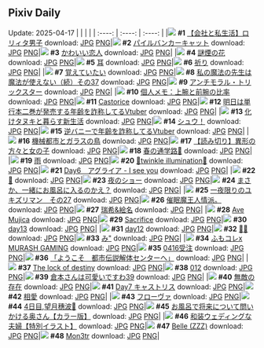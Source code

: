 ## Pixiv Daily
Update: 2025-04-17
|      |      |      |
| :----: | :----: | :----: |
|![](https://pixiv.microyu.workers.dev/c/240x480/img-master/img/2025/04/15/12/00/12/129328940_p0_master1200.jpg) **#1** [【会社と私生活】ロリィタ男子](https://www.pixiv.net/artworks/129328940) download: [JPG](https://pixiv.microyu.workers.dev/img-original/img/2025/04/15/12/00/12/129328940_p0.jpg) [PNG](https://pixiv.microyu.workers.dev/img-original/img/2025/04/15/12/00/12/129328940_p0.png)|![](https://pixiv.microyu.workers.dev/c/240x480/img-master/img/2025/04/15/00/00/13/129316253_p0_master1200.jpg) **#2** [パイルバンカーキャット](https://www.pixiv.net/artworks/129316253) download: [JPG](https://pixiv.microyu.workers.dev/img-original/img/2025/04/15/00/00/13/129316253_p0.jpg) [PNG](https://pixiv.microyu.workers.dev/img-original/img/2025/04/15/00/00/13/129316253_p0.png)|![](https://pixiv.microyu.workers.dev/c/240x480/img-master/img/2025/04/16/00/16/50/129349981_p0_master1200.jpg) **#3** [かわいい恋人](https://www.pixiv.net/artworks/129349981) download: [JPG](https://pixiv.microyu.workers.dev/img-original/img/2025/04/16/00/16/50/129349981_p0.jpg) [PNG](https://pixiv.microyu.workers.dev/img-original/img/2025/04/16/00/16/50/129349981_p0.png)|
|![](https://pixiv.microyu.workers.dev/c/240x480/img-master/img/2025/04/16/00/00/11/129348960_p0_master1200.jpg) **#4** [謎煙の花](https://www.pixiv.net/artworks/129348960) download: [JPG](https://pixiv.microyu.workers.dev/img-original/img/2025/04/16/00/00/11/129348960_p0.jpg) [PNG](https://pixiv.microyu.workers.dev/img-original/img/2025/04/16/00/00/11/129348960_p0.png)|![](https://pixiv.microyu.workers.dev/c/240x480/img-master/img/2025/04/16/20/30/02/129373280_p0_master1200.jpg) **#5** [耳](https://www.pixiv.net/artworks/129373280) download: [JPG](https://pixiv.microyu.workers.dev/img-original/img/2025/04/16/20/30/02/129373280_p0.jpg) [PNG](https://pixiv.microyu.workers.dev/img-original/img/2025/04/16/20/30/02/129373280_p0.png)|![](https://pixiv.microyu.workers.dev/c/240x480/img-master/img/2025/04/16/00/00/14/129348988_p0_master1200.jpg) **#6** [祈り](https://www.pixiv.net/artworks/129348988) download: [JPG](https://pixiv.microyu.workers.dev/img-original/img/2025/04/16/00/00/14/129348988_p0.jpg) [PNG](https://pixiv.microyu.workers.dev/img-original/img/2025/04/16/00/00/14/129348988_p0.png)|
|![](https://pixiv.microyu.workers.dev/c/240x480/img-master/img/2025/04/15/00/00/12/129316236_p0_master1200.jpg) **#7** [覚えていたい](https://www.pixiv.net/artworks/129316236) download: [JPG](https://pixiv.microyu.workers.dev/img-original/img/2025/04/15/00/00/12/129316236_p0.jpg) [PNG](https://pixiv.microyu.workers.dev/img-original/img/2025/04/15/00/00/12/129316236_p0.png)|![](https://pixiv.microyu.workers.dev/c/240x480/img-master/img/2025/04/15/00/00/39/129316410_p0_master1200.jpg) **#8** [私の魔法の先生は魔法が使えない（続）その37](https://www.pixiv.net/artworks/129316410) download: [JPG](https://pixiv.microyu.workers.dev/img-original/img/2025/04/15/00/00/39/129316410_p0.jpg) [PNG](https://pixiv.microyu.workers.dev/img-original/img/2025/04/15/00/00/39/129316410_p0.png)|![](https://pixiv.microyu.workers.dev/c/240x480/img-master/img/2025/04/15/00/00/14/129316256_p0_master1200.jpg) **#9** [アンチモラル・トリックスター](https://www.pixiv.net/artworks/129316256) download: [JPG](https://pixiv.microyu.workers.dev/img-original/img/2025/04/15/00/00/14/129316256_p0.jpg) [PNG](https://pixiv.microyu.workers.dev/img-original/img/2025/04/15/00/00/14/129316256_p0.png)|
|![](https://pixiv.microyu.workers.dev/c/240x480/img-master/img/2025/04/15/06/00/06/129323631_p0_master1200.jpg) **#10** [個人メモ：上腕と前腕の比率](https://www.pixiv.net/artworks/129323631) download: [JPG](https://pixiv.microyu.workers.dev/img-original/img/2025/04/15/06/00/06/129323631_p0.jpg) [PNG](https://pixiv.microyu.workers.dev/img-original/img/2025/04/15/06/00/06/129323631_p0.png)|![](https://pixiv.microyu.workers.dev/c/240x480/img-master/img/2025/04/15/02/54/58/129321405_p0_master1200.jpg) **#11** [Castorice](https://www.pixiv.net/artworks/129321405) download: [JPG](https://pixiv.microyu.workers.dev/img-original/img/2025/04/15/02/54/58/129321405_p0.jpg) [PNG](https://pixiv.microyu.workers.dev/img-original/img/2025/04/15/02/54/58/129321405_p0.png)|![](https://pixiv.microyu.workers.dev/c/240x480/img-master/img/2025/04/15/22/32/53/129345325_p0_master1200.jpg) **#12** [明日は単行本二巻が発売する年齢を詐称してるVtuber](https://www.pixiv.net/artworks/129345325) download: [JPG](https://pixiv.microyu.workers.dev/img-original/img/2025/04/15/22/32/53/129345325_p0.jpg) [PNG](https://pixiv.microyu.workers.dev/img-original/img/2025/04/15/22/32/53/129345325_p0.png)|
|![](https://pixiv.microyu.workers.dev/c/240x480/img-master/img/2025/04/16/22/16/40/129349192_p0_master1200.jpg) **#13** [化けタヌキと暮らす新生活](https://www.pixiv.net/artworks/129349192) download: [JPG](https://pixiv.microyu.workers.dev/img-original/img/2025/04/16/22/16/40/129349192_p0.jpg) [PNG](https://pixiv.microyu.workers.dev/img-original/img/2025/04/16/22/16/40/129349192_p0.png)|![](https://pixiv.microyu.workers.dev/c/240x480/img-master/img/2025/04/16/22/14/09/129377599_p0_master1200.jpg) **#14** [シュウ！](https://www.pixiv.net/artworks/129377599) download: [JPG](https://pixiv.microyu.workers.dev/img-original/img/2025/04/16/22/14/09/129377599_p0.jpg) [PNG](https://pixiv.microyu.workers.dev/img-original/img/2025/04/16/22/14/09/129377599_p0.png)|![](https://pixiv.microyu.workers.dev/c/240x480/img-master/img/2025/04/16/21/12/36/129375018_p0_master1200.jpg) **#15** [逆バニーで年齢を詐称してるVtuber](https://www.pixiv.net/artworks/129375018) download: [JPG](https://pixiv.microyu.workers.dev/img-original/img/2025/04/16/21/12/36/129375018_p0.jpg) [PNG](https://pixiv.microyu.workers.dev/img-original/img/2025/04/16/21/12/36/129375018_p0.png)|
|![](https://pixiv.microyu.workers.dev/c/240x480/img-master/img/2025/04/15/20/45/32/129341056_p0_master1200.jpg) **#16** [機械都市とガラスの鳥](https://www.pixiv.net/artworks/129341056) download: [JPG](https://pixiv.microyu.workers.dev/img-original/img/2025/04/15/20/45/32/129341056_p0.jpg) [PNG](https://pixiv.microyu.workers.dev/img-original/img/2025/04/15/20/45/32/129341056_p0.png)|![](https://pixiv.microyu.workers.dev/c/240x480/img-master/img/2025/04/16/00/09/02/129349670_p0_master1200.jpg) **#17** [【読み切り】異形の方々と女の子](https://www.pixiv.net/artworks/129349670) download: [JPG](https://pixiv.microyu.workers.dev/img-original/img/2025/04/16/00/09/02/129349670_p0.jpg) [PNG](https://pixiv.microyu.workers.dev/img-original/img/2025/04/16/00/09/02/129349670_p0.png)|![](https://pixiv.microyu.workers.dev/c/240x480/img-master/img/2025/04/15/17/13/07/129334636_p0_master1200.jpg) **#18** [春の通学路🌸](https://www.pixiv.net/artworks/129334636) download: [JPG](https://pixiv.microyu.workers.dev/img-original/img/2025/04/15/17/13/07/129334636_p0.jpg) [PNG](https://pixiv.microyu.workers.dev/img-original/img/2025/04/15/17/13/07/129334636_p0.png)|
|![](https://pixiv.microyu.workers.dev/c/240x480/img-master/img/2025/04/15/00/00/01/129316126_p0_master1200.jpg) **#19** [雨](https://www.pixiv.net/artworks/129316126) download: [JPG](https://pixiv.microyu.workers.dev/img-original/img/2025/04/15/00/00/01/129316126_p0.jpg) [PNG](https://pixiv.microyu.workers.dev/img-original/img/2025/04/15/00/00/01/129316126_p0.png)|![](https://pixiv.microyu.workers.dev/c/240x480/img-master/img/2025/04/15/00/00/21/129316317_p0_master1200.jpg) **#20** [🌟twinkle illumination🌟](https://www.pixiv.net/artworks/129316317) download: [JPG](https://pixiv.microyu.workers.dev/img-original/img/2025/04/15/00/00/21/129316317_p0.jpg) [PNG](https://pixiv.microyu.workers.dev/img-original/img/2025/04/15/00/00/21/129316317_p0.png)|![](https://pixiv.microyu.workers.dev/c/240x480/img-master/img/2025/04/15/00/00/14/129316259_p0_master1200.jpg) **#21** [Day6　アグライア - I see you](https://www.pixiv.net/artworks/129316259) download: [JPG](https://pixiv.microyu.workers.dev/img-original/img/2025/04/15/00/00/14/129316259_p0.jpg) [PNG](https://pixiv.microyu.workers.dev/img-original/img/2025/04/15/00/00/14/129316259_p0.png)|
|![](https://pixiv.microyu.workers.dev/c/240x480/img-master/img/2025/04/15/12/56/27/129330046_p0_master1200.jpg) **#22** [🥀](https://www.pixiv.net/artworks/129330046) download: [JPG](https://pixiv.microyu.workers.dev/img-original/img/2025/04/15/12/56/27/129330046_p0.jpg) [PNG](https://pixiv.microyu.workers.dev/img-original/img/2025/04/15/12/56/27/129330046_p0.png)|![](https://pixiv.microyu.workers.dev/c/240x480/img-master/img/2025/04/16/00/00/19/129349026_p0_master1200.jpg) **#23** [夜のショー](https://www.pixiv.net/artworks/129349026) download: [JPG](https://pixiv.microyu.workers.dev/img-original/img/2025/04/16/00/00/19/129349026_p0.jpg) [PNG](https://pixiv.microyu.workers.dev/img-original/img/2025/04/16/00/00/19/129349026_p0.png)|![](https://pixiv.microyu.workers.dev/c/240x480/img-master/img/2025/04/15/00/00/09/129316209_p0_master1200.jpg) **#24** [まさか、一緒にお風呂に入るのかえ？](https://www.pixiv.net/artworks/129316209) download: [JPG](https://pixiv.microyu.workers.dev/img-original/img/2025/04/15/00/00/09/129316209_p0.jpg) [PNG](https://pixiv.microyu.workers.dev/img-original/img/2025/04/15/00/00/09/129316209_p0.png)|
|![](https://pixiv.microyu.workers.dev/c/240x480/img-master/img/2025/04/16/13/56/06/129363753_p0_master1200.jpg) **#25** [一夜限りのユキズリマン　その27](https://www.pixiv.net/artworks/129363753) download: [JPG](https://pixiv.microyu.workers.dev/img-original/img/2025/04/16/13/56/06/129363753_p0.jpg) [PNG](https://pixiv.microyu.workers.dev/img-original/img/2025/04/16/13/56/06/129363753_p0.png)|![](https://pixiv.microyu.workers.dev/c/240x480/img-master/img/2025/04/16/07/19/02/129357614_p0_master1200.jpg) **#26** [催眠魔王人情派。](https://www.pixiv.net/artworks/129357614) download: [JPG](https://pixiv.microyu.workers.dev/img-original/img/2025/04/16/07/19/02/129357614_p0.jpg) [PNG](https://pixiv.microyu.workers.dev/img-original/img/2025/04/16/07/19/02/129357614_p0.png)|![](https://pixiv.microyu.workers.dev/c/240x480/img-master/img/2025/04/15/13/40/02/129330832_p0_master1200.jpg) **#27** [瑞希&絵名](https://www.pixiv.net/artworks/129330832) download: [JPG](https://pixiv.microyu.workers.dev/img-original/img/2025/04/15/13/40/02/129330832_p0.jpg) [PNG](https://pixiv.microyu.workers.dev/img-original/img/2025/04/15/13/40/02/129330832_p0.png)|
|![](https://pixiv.microyu.workers.dev/c/240x480/img-master/img/2025/04/16/17/03/51/129367217_p0_master1200.jpg) **#28** [Ave Mujica](https://www.pixiv.net/artworks/129367217) download: [JPG](https://pixiv.microyu.workers.dev/img-original/img/2025/04/16/17/03/51/129367217_p0.jpg) [PNG](https://pixiv.microyu.workers.dev/img-original/img/2025/04/16/17/03/51/129367217_p0.png)|![](https://pixiv.microyu.workers.dev/c/240x480/img-master/img/2025/04/15/19/32/11/129338585_p0_master1200.jpg) **#29** [Sacrifice](https://www.pixiv.net/artworks/129338585) download: [JPG](https://pixiv.microyu.workers.dev/img-original/img/2025/04/15/19/32/11/129338585_p0.jpg) [PNG](https://pixiv.microyu.workers.dev/img-original/img/2025/04/15/19/32/11/129338585_p0.png)|![](https://pixiv.microyu.workers.dev/c/240x480/img-master/img/2025/04/16/01/51/18/129352823_p0_master1200.jpg) **#30** [day13](https://www.pixiv.net/artworks/129352823) download: [JPG](https://pixiv.microyu.workers.dev/img-original/img/2025/04/16/01/51/18/129352823_p0.jpg) [PNG](https://pixiv.microyu.workers.dev/img-original/img/2025/04/16/01/51/18/129352823_p0.png)|
|![](https://pixiv.microyu.workers.dev/c/240x480/img-master/img/2025/04/16/01/49/40/129352794_p0_master1200.jpg) **#31** [day12](https://www.pixiv.net/artworks/129352794) download: [JPG](https://pixiv.microyu.workers.dev/img-original/img/2025/04/16/01/49/40/129352794_p0.jpg) [PNG](https://pixiv.microyu.workers.dev/img-original/img/2025/04/16/01/49/40/129352794_p0.png)|![](https://pixiv.microyu.workers.dev/c/240x480/img-master/img/2025/04/16/00/00/07/129348929_p0_master1200.jpg) **#32** [🩵🩷](https://www.pixiv.net/artworks/129348929) download: [JPG](https://pixiv.microyu.workers.dev/img-original/img/2025/04/16/00/00/07/129348929_p0.jpg) [PNG](https://pixiv.microyu.workers.dev/img-original/img/2025/04/16/00/00/07/129348929_p0.png)|![](https://pixiv.microyu.workers.dev/c/240x480/img-master/img/2025/04/16/12/03/45/129361928_p0_master1200.jpg) **#33** [み"](https://www.pixiv.net/artworks/129361928) download: [JPG](https://pixiv.microyu.workers.dev/img-original/img/2025/04/16/12/03/45/129361928_p0.jpg) [PNG](https://pixiv.microyu.workers.dev/img-original/img/2025/04/16/12/03/45/129361928_p0.png)|
|![](https://pixiv.microyu.workers.dev/c/240x480/img-master/img/2025/04/16/00/00/12/129348969_p0_master1200.jpg) **#34** [ふもコレx MURASH GAMING](https://www.pixiv.net/artworks/129348969) download: [JPG](https://pixiv.microyu.workers.dev/img-original/img/2025/04/16/00/00/12/129348969_p0.jpg) [PNG](https://pixiv.microyu.workers.dev/img-original/img/2025/04/16/00/00/12/129348969_p0.png)|![](https://pixiv.microyu.workers.dev/c/240x480/img-master/img/2025/04/15/15/31/19/129332547_p0_master1200.jpg) **#35** [0416受注](https://www.pixiv.net/artworks/129332547) download: [JPG](https://pixiv.microyu.workers.dev/img-original/img/2025/04/15/15/31/19/129332547_p0.jpg) [PNG](https://pixiv.microyu.workers.dev/img-original/img/2025/04/15/15/31/19/129332547_p0.png)|![](https://pixiv.microyu.workers.dev/c/240x480/img-master/img/2025/04/16/17/49/54/129368217_p0_master1200.jpg) **#36** [「ようこそ　都市伝説解体センターへ」](https://www.pixiv.net/artworks/129368217) download: [JPG](https://pixiv.microyu.workers.dev/img-original/img/2025/04/16/17/49/54/129368217_p0.jpg) [PNG](https://pixiv.microyu.workers.dev/img-original/img/2025/04/16/17/49/54/129368217_p0.png)|
|![](https://pixiv.microyu.workers.dev/c/240x480/img-master/img/2025/04/15/19/02/57/129337673_p0_master1200.jpg) **#37** [The lock of destiny](https://www.pixiv.net/artworks/129337673) download: [JPG](https://pixiv.microyu.workers.dev/img-original/img/2025/04/15/19/02/57/129337673_p0.jpg) [PNG](https://pixiv.microyu.workers.dev/img-original/img/2025/04/15/19/02/57/129337673_p0.png)|![](https://pixiv.microyu.workers.dev/c/240x480/img-master/img/2025/04/15/00/00/17/129316286_p0_master1200.jpg) **#38** [012](https://www.pixiv.net/artworks/129316286) download: [JPG](https://pixiv.microyu.workers.dev/img-original/img/2025/04/15/00/00/17/129316286_p0.jpg) [PNG](https://pixiv.microyu.workers.dev/img-original/img/2025/04/15/00/00/17/129316286_p0.png)|![](https://pixiv.microyu.workers.dev/c/240x480/img-master/img/2025/04/15/17/47/50/129335391_p0_master1200.jpg) **#39** [倉本さんは可愛いですわ39](https://www.pixiv.net/artworks/129335391) download: [JPG](https://pixiv.microyu.workers.dev/img-original/img/2025/04/15/17/47/50/129335391_p0.jpg) [PNG](https://pixiv.microyu.workers.dev/img-original/img/2025/04/15/17/47/50/129335391_p0.png)|
|![](https://pixiv.microyu.workers.dev/c/240x480/img-master/img/2025/04/15/19/22/41/129338220_p0_master1200.jpg) **#40** [無敵の存在](https://www.pixiv.net/artworks/129338220) download: [JPG](https://pixiv.microyu.workers.dev/img-original/img/2025/04/15/19/22/41/129338220_p0.jpg) [PNG](https://pixiv.microyu.workers.dev/img-original/img/2025/04/15/19/22/41/129338220_p0.png)|![](https://pixiv.microyu.workers.dev/c/240x480/img-master/img/2025/04/16/01/57/58/129352973_p0_master1200.jpg) **#41** [Day7 キャストリス](https://www.pixiv.net/artworks/129352973) download: [JPG](https://pixiv.microyu.workers.dev/img-original/img/2025/04/16/01/57/58/129352973_p0.jpg) [PNG](https://pixiv.microyu.workers.dev/img-original/img/2025/04/16/01/57/58/129352973_p0.png)|![](https://pixiv.microyu.workers.dev/c/240x480/img-master/img/2025/04/15/17/48/25/129335400_p0_master1200.jpg) **#42** [相愛](https://www.pixiv.net/artworks/129335400) download: [JPG](https://pixiv.microyu.workers.dev/img-original/img/2025/04/15/17/48/25/129335400_p0.jpg) [PNG](https://pixiv.microyu.workers.dev/img-original/img/2025/04/15/17/48/25/129335400_p0.png)|
|![](https://pixiv.microyu.workers.dev/c/240x480/img-master/img/2025/04/16/16/05/40/129365688_p0_master1200.jpg) **#43** [フローヴァ](https://www.pixiv.net/artworks/129365688) download: [JPG](https://pixiv.microyu.workers.dev/img-original/img/2025/04/16/16/05/40/129365688_p0.jpg) [PNG](https://pixiv.microyu.workers.dev/img-original/img/2025/04/16/16/05/40/129365688_p0.png)|![](https://pixiv.microyu.workers.dev/c/240x480/img-master/img/2025/04/15/01/25/10/129319578_p0_master1200.jpg) **#44** [4日目,望月穗波🥁](https://www.pixiv.net/artworks/129319578) download: [JPG](https://pixiv.microyu.workers.dev/img-original/img/2025/04/15/01/25/10/129319578_p0.jpg) [PNG](https://pixiv.microyu.workers.dev/img-original/img/2025/04/15/01/25/10/129319578_p0.png)|![](https://pixiv.microyu.workers.dev/c/240x480/img-master/img/2025/04/15/04/26/36/129319688_p0_master1200.jpg) **#45** [お風呂で将来について問いかける奥さん【カラー版】](https://www.pixiv.net/artworks/129319688) download: [JPG](https://pixiv.microyu.workers.dev/img-original/img/2025/04/15/04/26/36/129319688_p0.jpg) [PNG](https://pixiv.microyu.workers.dev/img-original/img/2025/04/15/04/26/36/129319688_p0.png)|
|![](https://pixiv.microyu.workers.dev/c/240x480/img-master/img/2025/04/16/00/10/26/129349728_p0_master1200.jpg) **#46** [和装ウェディングな夫婦【特別イラスト】](https://www.pixiv.net/artworks/129349728) download: [JPG](https://pixiv.microyu.workers.dev/img-original/img/2025/04/16/00/10/26/129349728_p0.jpg) [PNG](https://pixiv.microyu.workers.dev/img-original/img/2025/04/16/00/10/26/129349728_p0.png)|![](https://pixiv.microyu.workers.dev/c/240x480/img-master/img/2025/04/15/04/25/58/129322591_p0_master1200.jpg) **#47** [Belle (ZZZ)](https://www.pixiv.net/artworks/129322591) download: [JPG](https://pixiv.microyu.workers.dev/img-original/img/2025/04/15/04/25/58/129322591_p0.jpg) [PNG](https://pixiv.microyu.workers.dev/img-original/img/2025/04/15/04/25/58/129322591_p0.png)|![](https://pixiv.microyu.workers.dev/c/240x480/img-master/img/2025/04/15/18/51/39/129337234_p0_master1200.jpg) **#48** [Mon3tr](https://www.pixiv.net/artworks/129337234) download: [JPG](https://pixiv.microyu.workers.dev/img-original/img/2025/04/15/18/51/39/129337234_p0.jpg) [PNG](https://pixiv.microyu.workers.dev/img-original/img/2025/04/15/18/51/39/129337234_p0.png)|
